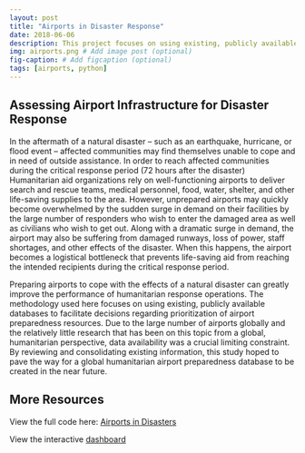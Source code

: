 ```yaml
---
layout: post
title: "Airports in Disaster Response"
date: 2018-06-06
description: This project focuses on using existing, publicly available databases to facilitate decisions regarding prioritization of airport preparedness resources.
img: airports.png # Add image post (optional)
fig-caption: # Add figcaption (optional)
tags: [airports, python]
---
```


## Assessing Airport Infrastructure for Disaster Response
In the aftermath of a natural disaster – such as an earthquake, hurricane, or flood event – affected communities may find themselves unable to cope and in need of outside assistance. In order to reach affected communities during the critical response period (72 hours after the disaster) Humanitarian aid organizations rely on well-functioning airports to deliver search and rescue teams, medical personnel, food, water, shelter, and other life-saving supplies to the area. However, unprepared airports may quickly become overwhelmed by the sudden surge in demand on their facilities by the large number of responders who wish to enter the damaged area as well as civilians who wish to get out. Along with a dramatic surge in demand, the airport may also be suffering from damaged runways, loss of power, staff shortages, and other effects of the disaster. When this happens, the airport becomes a logistical bottleneck that prevents life-saving aid from reaching the intended recipients during the critical response period.

Preparing airports to cope with the effects of a natural disaster can greatly improve the performance of humanitarian response operations. The methodology used here focuses on using existing, publicly available databases to facilitate decisions regarding prioritization of airport preparedness resources. Due to the large number of airports globally and the relatively little research that has been on this topic from a global, humanitarian perspective, data availability was a crucial limiting constraint. By reviewing and consolidating existing information, this study hoped to pave the way for a global humanitarian airport preparedness database to be created in the near future.


## More Resources
View the full code here: [Airports in Disasters](https://github.com/shannongross/Airports)

View the interactive [dashboard](https://plot.ly/~SMGross/63/)
